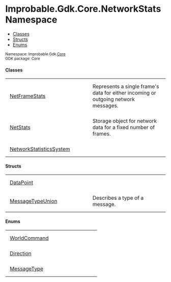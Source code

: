 
# Improbable.Gdk.Core.NetworkStats Namespace
<nav id="pageToc" class="page-toc"><ul><li><a href="#classes">Classes</a>
<li><a href="#structs">Structs</a>
<li><a href="#enums">Enums</a>
</ul></nav>
<sup>
Namespace: Improbable.Gdk.<a href="{{urlRoot}}/api/core-index">Core</a><br/>
GDK package: Core<br />
</sup>


</p>

#### Classes

<table>
<tr>
<td style="padding: 14px; border: none; width: 23ch"><a href="{{urlRoot}}/api/core/network-stats/net-frame-stats">NetFrameStats</a></td>
<td style="padding: 14px; border: none;">Represents a single frame's data for either incoming or outgoing network messages. </td>
</tr>
<tr>
<td style="padding: 14px; border: none; width: 23ch"><a href="{{urlRoot}}/api/core/network-stats/net-stats">NetStats</a></td>
<td style="padding: 14px; border: none;">Storage object for network data for a fixed number of frames. </td>
</tr>
<tr>
<td style="padding: 14px; border: none; width: 23ch"><a href="{{urlRoot}}/api/core/network-stats/network-statistics-system">NetworkStatisticsSystem</a></td>
<td style="padding: 14px; border: none;"></td>
</tr>
</table>



</p>

#### Structs

<table>
<tr>
<td style="padding: 14px; border: none; width: 23ch"><a href="{{urlRoot}}/api/core/network-stats/data-point">DataPoint</a></td>
<td style="padding: 14px; border: none;"></td>
</tr>
<tr>
<td style="padding: 14px; border: none; width: 23ch"><a href="{{urlRoot}}/api/core/network-stats/message-type-union">MessageTypeUnion</a></td>
<td style="padding: 14px; border: none;">Describes a type of a message. </td>
</tr>
</table>




</p>

#### Enums

<table>
<tr>
<td style="padding: 14px; border: none; width: 23ch"><a href="{{urlRoot}}/api/core/network-stats/world-command">WorldCommand</a></td>
<td style="padding: 14px; border: none;"></td>
</tr>
<tr>
<td style="padding: 14px; border: none; width: 23ch"><a href="{{urlRoot}}/api/core/network-stats/direction">Direction</a></td>
<td style="padding: 14px; border: none;"></td>
</tr>
<tr>
<td style="padding: 14px; border: none; width: 23ch"><a href="{{urlRoot}}/api/core/network-stats/message-type">MessageType</a></td>
<td style="padding: 14px; border: none;"></td>
</tr>
</table>



